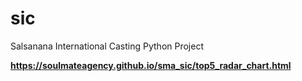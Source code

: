 # sic
Salsanana International Casting Python Project

**https://soulmateagency.github.io/sma_sic/top5_radar_chart.html**
